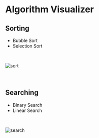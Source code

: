 # Algorithm Visualizer 

## Sorting
  - Bubble Sort
  - Selection Sort
<br>

![sort](https://github.com/enesylmzx42/Algorithm-Visualizer/assets/117593621/b5c7bf3d-ec88-4f69-8d2b-6b0f9d1f131d)
<br>
<br>
<br>
## Searching
  - Binary Search
  - Linear Search
<br>

![search](https://github.com/enesylmzx42/Algorithm-Visualizer/assets/117593621/4cc53f7b-cffd-4e2d-b30c-0d1edf2f3646)






